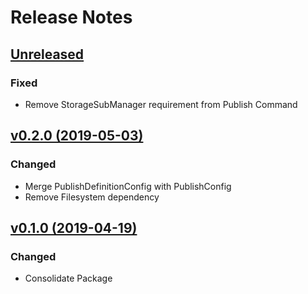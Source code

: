 # Release Notes

## [Unreleased](https://github.com/ixocreate/application/compare/0.2.0...develop)
### Fixed
- Remove StorageSubManager requirement from Publish Command

## [v0.2.0 (2019-05-03)](https://github.com/ixocreate/application/compare/0.1.0...0.2.0)
### Changed
- Merge PublishDefinitionConfig with PublishConfig
- Remove Filesystem dependency

## [v0.1.0 (2019-04-19)](https://github.com/ixocreate/application/compare/master...0.1.0)
### Changed
- Consolidate Package
